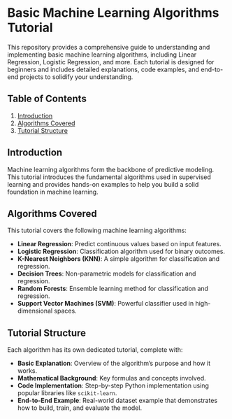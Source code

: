 # Basic Machine Learning Algorithms Tutorial

This repository provides a comprehensive guide to understanding and implementing basic machine learning algorithms, including Linear Regression, Logistic Regression, and more. Each tutorial is designed for beginners and includes detailed explanations, code examples, and end-to-end projects to solidify your understanding.

## Table of Contents
1. [Introduction](#introduction)
2. [Algorithms Covered](#algorithms-covered)
3. [Tutorial Structure](#tutorial-structure)

## Introduction
Machine learning algorithms form the backbone of predictive modeling. This tutorial introduces the fundamental algorithms used in supervised learning and provides hands-on examples to help you build a solid foundation in machine learning.

## Algorithms Covered
This tutorial covers the following machine learning algorithms:

- **Linear Regression**: Predict continuous values based on input features.
- **Logistic Regression**: Classification algorithm used for binary outcomes.
- **K-Nearest Neighbors (KNN)**: A simple algorithm for classification and regression.
- **Decision Trees**: Non-parametric models for classification and regression.
- **Random Forests**: Ensemble learning method for classification and regression.
- **Support Vector Machines (SVM)**: Powerful classifier used in high-dimensional spaces.

## Tutorial Structure
Each algorithm has its own dedicated tutorial, complete with:

- **Basic Explanation**: Overview of the algorithm’s purpose and how it works.
- **Mathematical Background**: Key formulas and concepts involved.
- **Code Implementation**: Step-by-step Python implementation using popular libraries like `scikit-learn`.
- **End-to-End Example**: Real-world dataset example that demonstrates how to build, train, and evaluate the model.


